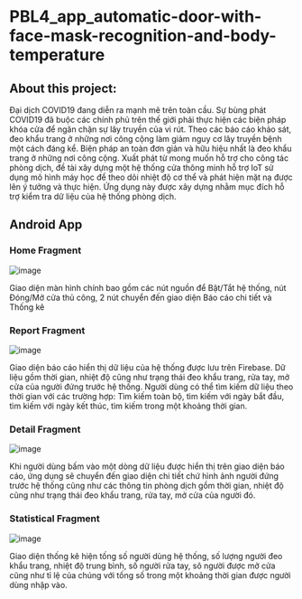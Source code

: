 # PBL4_app_automatic-door-with-face-mask-recognition-and-body-temperature
## About this project:
Đại dịch COVID19 đang diễn ra mạnh mẽ trên toàn cầu. Sự bùng phát COVID19 đã buộc các chính phủ trên thế giới phải thực hiện các biện pháp khóa cửa để ngăn chặn sự lây truyền 
của vi rút. Theo các báo cáo khảo sát, đeo khẩu trang ở những nơi công cộng làm giảm nguy cơ lây truyền bệnh một cách đáng kể. Biện pháp an toàn đơn giản và hữu hiệu nhất là đeo
khẩu trang ở những nơi công cộng. Xuất phát từ mong muốn hỗ trợ cho công tác phòng dịch, đề tài xây dựng một hệ thống cửa thông minh hỗ trợ IoT sử dụng mô hình máy học để theo
dõi nhiệt độ cơ thể và phát hiện mặt nạ được lên ý tưởng và thực hiện. Ứng dụng này được xây dựng nhằm mục đích hỗ trợ kiểm tra dữ liệu của hệ thống phòng dịch.
## Android App

### Home Fragment

![image](https://github.com/MaiXuanNhat/PBL4_app_automatic-door-with-face-mask-recognition-and-body-temperature/issues/1#issue-1083147267)

Giao diện màn hình chính bao gồm các nút nguồn để Bật/Tắt hệ thống, nút Đóng/Mở cửa thủ công, 2 nút chuyển đến giao diện Báo cáo chi tiết và Thống kê

### Report Fragment

![image](https://github.com/MaiXuanNhat/PBL4_app_automatic-door-with-face-mask-recognition-and-body-temperature/issues/2#issue-1083149431)

Giao diện báo cáo hiển thị dữ liệu của hệ thống được lưu trên Firebase. Dữ liệu gồm thời gian, nhiệt độ cũng như trạng thái đeo khẩu trang, rửa tay, mở cửa của người đứng trước hệ thống.
Người dùng có thể tìm kiếm dữ liệu theo thời gian với các trường hợp: Tìm kiếm toàn bộ, tìm kiếm với ngày bắt đầu, tìm kiếm với ngày kết thúc, tìm kiếm trong một khoảng 
thời gian.

### Detail Fragment

![image](https://github.com/MaiXuanNhat/PBL4_app_automatic-door-with-face-mask-recognition-and-body-temperature/issues/3#issue-1083151870)

Khi người dùng bấm vào một dòng dữ liệu được hiển thị trên giao diện báo cáo, ứng dụng sẽ chuyển đến giao diện chi tiết chứ hình ảnh người đứng trước hệ thống cũng như các thông
tin phòng dịch gồm thời gian, nhiệt độ cũng như trạng thái đeo khẩu trang, rửa tay, mở cửa của người đó.

### Statistical Fragment

![image](https://github.com/MaiXuanNhat/PBL4_app_automatic-door-with-face-mask-recognition-and-body-temperature/issues/4#issue-1083155868)

Giao diện thống kê hiện tống số người dùng hệ thống, số lượng người đeo khẩu trang, nhiệt độ trung bình, số người rửa tay, sô người được mở cửa cũng như tỉ lệ của chúng với tống số trong một khoảng thời gian được người dùng nhập vào.
